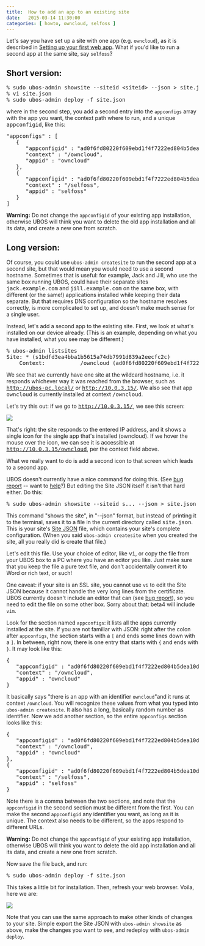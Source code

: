 ```yaml
---
title:  How to add an app to an existing site
date:   2015-03-14 11:30:00
categories: [ howto, owncloud, selfoss ]
---
```


Let's say you have set up a site with one app (e.g. ``owncloud``), as it is described in
<a href="/docs/users/firstsite.html">Setting up your first web app</a>. What if you'd like
to run a second app at the same site, say ``selfoss``?

<h2>Short version:</h2>


<pre>
% sudo ubos-admin showsite --siteid &lt;siteid&gt; --json &gt; site.json
% vi site.json
% sudo ubos-admin deploy -f site.json
</pre>


where in the second step, you add a second entry into the ``appconfigs`` array with
the app you want, the context path where to run, and a unique <tt>appconfigid</tt>, like this:

<pre>
"appconfigs" : [
   {
      "appconfigid" : "ad0f6fd80220f609ebd1f4f7222ed804b5dea10d4",
      "context" : "/owncloud",
      "appid" : "owncloud"
   },
   {
      "appconfigid" : "ad0f6fd80220f609ebd1f4f7222ed804b5dea10d5",
      "context" : "/selfoss",
      "appid" : "selfoss"
   }
]
</pre>

<strong>Warning:</strong> Do not change the `appconfigid` of your existing app installation,
otherwise UBOS will think you want to delete the old app installation and all its data, and
create a new one from scratch.

<h2>Long version:</h2>

Of course, you could use <code>ubos-admin createsite</code> to run the second app
at a second site, but that would mean you would need to use a second hostname.
Sometimes that is useful: for example, Jack and Jill, who use the same box running
UBOS, could have their separate sites <tt>jack.example.com</tt> and <tt>jill.example.com</tt>
on the same box, with different (or the same!) applications installed while keeping their
data separate. But that requires DNS configuration so the hostname resolves correctly,
is more complicated to set up, and doesn't make much sense for a single user.

Instead, let's add a second app to the existing site. First, we look at what's installed
on our device already. (This is an example, depending on what you have installed, what you
see may be different.)

<pre>
% ubos-admin listsites
Site: * (s1bdfd3ea4bba1b5615a74db7991d839a2eecfc2c)
    Context:           /owncloud (ad0f6fd80220f609ebd1f4f7222ed804b5dea10d4): owncloud
</pre>

We see that we currently have one site at the wildcard hostname, i.e. it responds
whichever way it was reached from the browser, such as <tt>http://ubos-pc.local/</tt> or
<tt>http://10.0.3.15/</tt>. We also see that app <tt>owncloud</tt> is currently
installed at context <tt>/owncloud</tt>.

Let's try this out: if we go to <tt>http://10.0.3.15/</tt>, we see this screen:

<img src="/images/2015-03-14/owncloud-only.png">

That's right: the site responds to the entered IP address, and it shows a single icon
for the single app that's installed (owncloud). If we hover the mouse over the icon,
we can see it is accessible at <tt>http://10.0.3.15/owncloud</tt>, per the context
field above.

What we really want to do is add a second icon to that screen which leads to a second
app.

UBOS doesn't currently have a nice command for doing this. (See
<a href="https://github.com/uboslinux/ubos-admin/issues/8">bug report</a> -- want to
<a href="/community/">help</a>?) But editing the Site JSON itself it isn't that hard
either. Do this:

<pre>
% sudo ubos-admin showsite --siteid s... --json > site.json
</pre>

This command "shows the site", in "--json" format, but instead of printing it to the
terminal, saves it to a file in the current directory called <tt>site.json</tt>. This
is your site's <a href="/docs/developers/site-json.html">Site JSON</a> file, which contains
your site's complete configuration. (When you said ``ubos-admin createsite`` when
you created the site, all you really did is create that file.)

Let's edit this file. Use your choice of editor, like <tt>vi</tt>, or copy the file
from your UBOS box to a PC where you have an editor you like. Just make sure that
you keep the file a pure text file, and don't accidentally convert it to Word or
rich text, or such!

One caveat: if your site is an SSL site, you cannot use ``vi`` to edit the Site JSON
because it cannot handle the very long lines from the certificate. UBOS currently doesn't
include an editor that can (see <a href="https://github.com/uboslinux/ubos-buildconfig/issues/7">bug report</a>),
so you need to edit the file on some other box. Sorry about that: beta4 will include
``vim``.

Look for the section named ``appconfigs``: it lists all the apps currently installed
at the site. If you are not familiar with JSON: right after the colon after ``appconfigs``,
the section starts with a ``[`` and ends some lines down with a ``]``. In between, right
now, there is one entry that starts with ``{`` and ends with ``}``. It may look like
this:

<pre>
{
   "appconfigid" : "ad0f6fd80220f609ebd1f4f7222ed804b5dea10d4",
   "context" : "/owncloud",
   "appid" : "owncloud"
}
</pre>

It basically says "there is an app with an identifier ``owncloud``"and it runs at context
``/owncloud``. You will recognize these values from what you typed into ``ubos-admin createsite``.
It also has a long, basically random number as identifier. Now we add another section, so the
entire ``appconfigs`` section looks like this:

<pre>
{
   "appconfigid" : "ad0f6fd80220f609ebd1f4f7222ed804b5dea10d4",
   "context" : "/owncloud",
   "appid" : "owncloud"
},
{
   "appconfigid" : "ad0f6fd80220f609ebd1f4f7222ed804b5dea10d5",
   "context" : "/selfoss",
   "appid" : "selfoss"
}
</pre>

Note there is a comma between the two sections, and note that the ``appconfigid``
in the second section must be different from the first. You can make the second ``appconfigid``
any identifier you want, as long as it is unique. The context also needs to be different,
so the apps respond to different URLs.

<strong>Warning:</strong> Do not change the `appconfigid` of your existing app installation,
otherwise UBOS will think you want to delete the old app installation and all its data, and
create a new one from scratch.

Now save the file back, and run:

<pre>
% sudo ubos-admin deploy -f site.json
</pre>

This takes a little bit for installation. Then, refresh your web browser. Voila, here we are:

<img src="/images/2015-03-14/owncloud-selfoss.png">

Note that you can use the same approach to make other kinds of changes to your site.
Simple export the Site JSON with ``ubos-admin showsite`` as above, make the changes you
want to see, and redeploy with ``ubos-admin deploy``.


